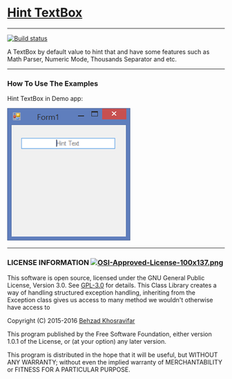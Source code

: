 # [Hint TextBox](https://github.com/Behzadkhosravifar/HintTextBox)
--------------------
[![Build status](https://ci.appveyor.com/api/projects/status/6k83xyu8ae2i123t?svg=true)](https://ci.appveyor.com/project/Behzadkhosravifar/hinttextbox)

A TextBox by default value to hint that and have some features such as Math Parser, Numeric Mode, Thousands Separator and etc.

--------------------------------
### How To Use The Examples

Hint TextBox in Demo app:

![Capture](https://raw.githubusercontent.com/Behzadkhosravifar/HintTextBox/master/img/screenshut.png)


--------------------------
### LICENSE INFORMATION      [![OSI-Approved-License-100x137.png](http://opensource.org/trademarks/opensource/OSI-Approved-License-100x137.png)](http://opensource.org/licenses/GPL-3.0.html)

This software is open source, licensed under the GNU General Public License, Version 3.0.
See [GPL-3.0](http://opensource.org/licenses/GPL-3.0.html) for details.
This Class Library creates a way of handling structured exception handling,
inheriting from the Exception class gives us access to many method
we wouldn't otherwise have access to
                  
Copyright (C) 2015-2016 [Behzad Khosravifar](mailto:Behzad.Khosravifar@Gmail.com)

This program published by the Free Software Foundation,
either version 1.0.1 of the License, or (at your option) any later version.

This program is distributed in the hope that it will be useful,
but WITHOUT ANY WARRANTY; without even the implied warranty of
MERCHANTABILITY or FITNESS FOR A PARTICULAR PURPOSE.
